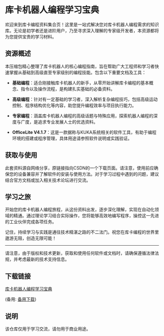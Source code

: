 # 库卡机器人编程学习宝典

欢迎来到库卡编程资料集合页！这里是一站式解决您对库卡机器人编程需求的知识库。无论是初学者还是进阶用户，乃至寻求深入理解的专家级开发者，本资源都将为您提供宝贵的学习材料。

## 资源概述

本压缩包精心整理了库卡机器人的核心编程指南，旨在帮助广大工程师和学习者快速掌握从基础到高级直至专家级别的编程技能。包含以下重要文档及工具：

- **基础编程**：适合刚接触库卡机器人的新手，从零开始讲解库卡编程的基本概念、指令以及操作流程，是构建扎实基础的必备资料。
  
- **高级编程**：针对有一定基础的学习者，深入解析复杂编程技巧，包括高级运动控制、程序结构优化等内容，助您提升编程效率与项目执行能力。
  
- **专家编程**：涵盖库卡机器人编程的高级话题与特殊应用，探索机器人编程的深度与广度，是追求专业发展人士的优选资料。
  
- **OfficeLite V4.1.7**：这是一款据称与KUKA系统相关的软件工具，有助于编程环境的搭建或程序管理，具体用途请参照软件说明或实践验证。

## 获取与使用

此套资料源自网络分享，原链接指向CSDN的一个下载页面。请注意，使用前应确保您的设备兼容并了解软件的安装与使用方法。对于学习过程中遇到的问题，建议结合官方文档或加入相关技术论坛进行交流。

## 学习之旅

开始您的库卡机器人编程旅程，从这份资料出发，逐步深化理解，实现在自动化领域的精通。通过理论学习结合实际操作，您将能够高效地编写程序，操控这一先进的工业伙伴完成各项任务。

记住，持续学习与实践是通往技术精湛之路的不二法门。祝您在库卡编程的世界里遨游无阻，创造无限可能！

---

请注意，由于版权和技术更新，获取和使用任何软件或文档时，请确保遵循法律法规，并考虑最新的技术支持信息。

## 下载链接
[库卡机器人编程学习宝典](https://pan.quark.cn/s/94a28a80af42) 

(备用: [备用下载](https://pan.baidu.com/s/1tr3hPCcpZpTZ8MNIY0Sw8w?pwd=1234))

## 说明

该仓库仅用于学习交流，请勿用于商业用途。

